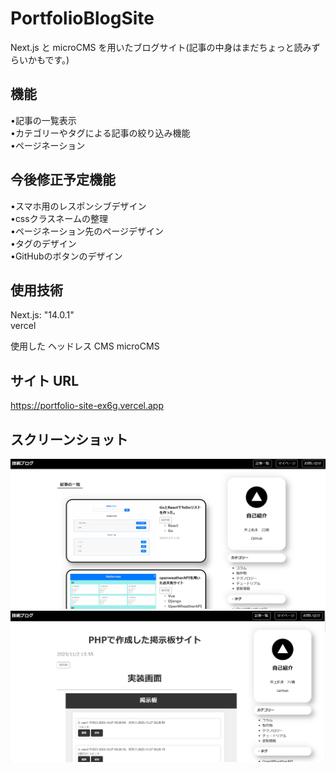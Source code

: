 # PortfolioBlogSite

Next.js と microCMS を用いたブログサイト(記事の中身はまだちょっと読みずらいかもです。)

## 機能

•記事の一覧表示    
•カテゴリーやタグによる記事の絞り込み機能    
•ページネーション    

## 今後修正予定機能

•スマホ用のレスポンシブデザイン    
•cssクラスネームの整理    
•ページネーション先のページデザイン    
•タグのデザイン    
•GitHubのボタンのデザイン    

## 使用技術

Next.js: "14.0.1"  
vercel

使用した ヘッドレス CMS
microCMS

## サイト URL

[https://portfolio-site-ex6g.vercel.app
](https://portfolio-site-ex6g.vercel.app
)

## スクリーンショット

![スクリーンショット](/screenshots/screenshot1.png)
![スクリーンショット](/screenshots/screenshot2.png)
